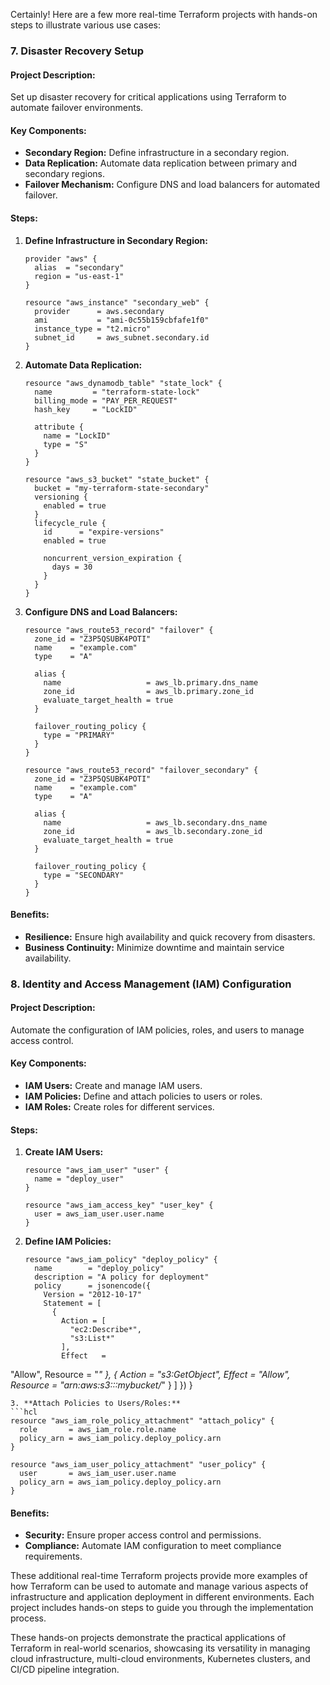 Certainly! Here are a few more real-time Terraform projects with hands-on steps to illustrate various use cases:





### 7. **Disaster Recovery Setup**
#### Project Description:
Set up disaster recovery for critical applications using Terraform to automate failover environments.

#### Key Components:
- **Secondary Region:** Define infrastructure in a secondary region.
- **Data Replication:** Automate data replication between primary and secondary regions.
- **Failover Mechanism:** Configure DNS and load balancers for automated failover.

#### Steps:
1. **Define Infrastructure in Secondary Region:**
   ```hcl
   provider "aws" {
     alias  = "secondary"
     region = "us-east-1"
   }
   
   resource "aws_instance" "secondary_web" {
     provider      = aws.secondary
     ami           = "ami-0c55b159cbfafe1f0"
     instance_type = "t2.micro"
     subnet_id     = aws_subnet.secondary.id
   }
   ```
2. **Automate Data Replication:**
   ```hcl
   resource "aws_dynamodb_table" "state_lock" {
     name         = "terraform-state-lock"
     billing_mode = "PAY_PER_REQUEST"
     hash_key     = "LockID"
   
     attribute {
       name = "LockID"
       type = "S"
     }
   }
   
   resource "aws_s3_bucket" "state_bucket" {
     bucket = "my-terraform-state-secondary"
     versioning {
       enabled = true
     }
     lifecycle_rule {
       id      = "expire-versions"
       enabled = true
   
       noncurrent_version_expiration {
         days = 30
       }
     }
   }
   ```
3. **Configure DNS and Load Balancers:**
   ```hcl
   resource "aws_route53_record" "failover" {
     zone_id = "Z3P5QSUBK4POTI"
     name    = "example.com"
     type    = "A"
   
     alias {
       name                   = aws_lb.primary.dns_name
       zone_id                = aws_lb.primary.zone_id
       evaluate_target_health = true
     }
   
     failover_routing_policy {
       type = "PRIMARY"
     }
   }
   
   resource "aws_route53_record" "failover_secondary" {
     zone_id = "Z3P5QSUBK4POTI"
     name    = "example.com"
     type    = "A"
   
     alias {
       name                   = aws_lb.secondary.dns_name
       zone_id                = aws_lb.secondary.zone_id
       evaluate_target_health = true
     }
   
     failover_routing_policy {
       type = "SECONDARY"
     }
   }
   ```

#### Benefits:
- **Resilience:** Ensure high availability and quick recovery from disasters.
- **Business Continuity:** Minimize downtime and maintain service availability.

### 8. **Identity and Access Management (IAM) Configuration**
#### Project Description:
Automate the configuration of IAM policies, roles, and users to manage access control.

#### Key Components:
- **IAM Users:** Create and manage IAM users.
- **IAM Policies:** Define and attach policies to users or roles.
- **IAM Roles:** Create roles for different services.

#### Steps:
1. **Create IAM Users:**
   ```hcl
   resource "aws_iam_user" "user" {
     name = "deploy_user"
   }
   
   resource "aws_iam_access_key" "user_key" {
     user = aws_iam_user.user.name
   }
   ```
2. **Define IAM Policies:**
   ```hcl
   resource "aws_iam_policy" "deploy_policy" {
     name        = "deploy_policy"
     description = "A policy for deployment"
     policy      = jsonencode({
       Version = "2012-10-17"
       Statement = [
         {
           Action = [
             "ec2:Describe*",
             "s3:List*"
           ],
           Effect   =

 "Allow",
           Resource = "*"
         },
         {
           Action = "s3:GetObject",
           Effect = "Allow",
           Resource = "arn:aws:s3:::mybucket/*"
         }
       ]
     })
   }
   ```
3. **Attach Policies to Users/Roles:**
   ```hcl
   resource "aws_iam_role_policy_attachment" "attach_policy" {
     role       = aws_iam_role.role.name
     policy_arn = aws_iam_policy.deploy_policy.arn
   }
   
   resource "aws_iam_user_policy_attachment" "user_policy" {
     user       = aws_iam_user.user.name
     policy_arn = aws_iam_policy.deploy_policy.arn
   }
   ```

#### Benefits:
- **Security:** Ensure proper access control and permissions.
- **Compliance:** Automate IAM configuration to meet compliance requirements.

These additional real-time Terraform projects provide more examples of how Terraform can be used to automate and manage various aspects of infrastructure and application deployment in different environments. Each project includes hands-on steps to guide you through the implementation process.





These hands-on projects demonstrate the practical applications of Terraform in real-world scenarios, showcasing its versatility in managing cloud infrastructure, multi-cloud environments, Kubernetes clusters, and CI/CD pipeline integration.
